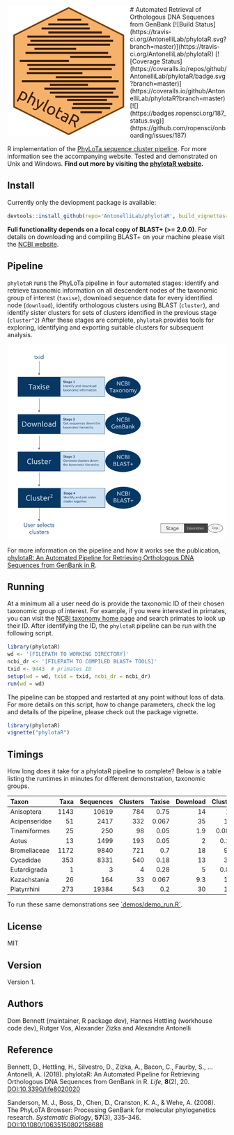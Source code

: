 <img src="logo.png" height="300" align="left"/>
# Automated Retrieval of Orthologous DNA Sequences from GenBank
[![Build Status](https://travis-ci.org/AntonelliLab/phylotaR.svg?branch=master)](https://travis-ci.org/AntonelliLab/phylotaR) [![Coverage Status](https://coveralls.io/repos/github/AntonelliLab/phylotaR/badge.svg?branch=master)](https://coveralls.io/github/AntonelliLab/phylotaR?branch=master) [![](https://badges.ropensci.org/187_status.svg)](https://github.com/ropensci/onboarding/issues/187)

R implementation of the [PhyLoTa sequence cluster pipeline](http://phylota.net/). For more information see the accompanying website.
Tested and demonstrated on Unix and Windows. **Find out more by visiting the [phylotaR website](https://antonellilab.github.io/phylotaR/).**

## Install
Currently only the devlopment package is available:

```r
devtools::install_github(repo='AntonelliLab/phylotaR', build_vignettes=TRUE)
```

**Full functionality depends on a local copy of BLAST+ (>= 2.0.0)**. For details on downloading and compiling BLAST+ on your machine please visit the [NCBI website](https://www.ncbi.nlm.nih.gov/books/NBK279690/).

## Pipeline

`phylotaR` runs the PhyLoTa pipeline in four automated stages: identify and retrieve taxonomic information on all descendent nodes of the taxonomic group of interest (`taxise`), download sequence data for every identified node (`download`), identify orthologous clusters using BLAST (`cluster`), and identify sister clusters for sets of clusters identified in the previous stage (`cluster^2`) After these stages are complete, `phylotaR` provides tools for exploring, identifying and exporting suitable clusters for subsequent analysis.

![phylotaR pipeline](https://raw.githubusercontent.com/AntonelliLab/phylotaR/master/other/stages.png)

For more information on the pipeline and how it works see the publication, [phylotaR: An Automated Pipeline for Retrieving Orthologous DNA Sequences from GenBank in R](https://doi.org/10.3390/life8020020).

## Running

At a minimum all a user need do is provide the taxonomic ID of their chosen taxonomic group of interest. For example, if you were interested in primates, you can visit the [NCBI taxonomy home page](https://www.ncbi.nlm.nih.gov/Taxonomy/taxonomyhome.html/) and search primates to look up their ID. After identifying the ID, the `phylotaR` pipeline can be run with the following script.

```r
library(phylotaR)
wd <- '[FILEPATH TO WORKING DIRECTORY]'
ncbi_dr <- '[FILEPATH TO COMPILED BLAST+ TOOLS]'
txid <- 9443  # primates ID
setup(wd = wd, txid = txid, ncbi_dr = ncbi_dr)
run(wd = wd)
```

The pipeline can be stopped and restarted at any point without loss of data. For more details on this script, how to change parameters, check the log and details of the pipeline, please check out the package vignette.

```r
library(phylotaR)
vignette("phylotaR")
```

## Timings

How long does it take for a phylotaR pipeline to complete? Below is a table listing the runtimes in minutes for different demonstration, taxonomic groups. 

Taxon|Taxa|Sequences|Clusters|Taxise|Download|Cluster|Cluster2|Total|
|:--|--:|--:|--:|--:|--:|--:|--:|--:|
Anisoptera|1143|10619|784|0.75|14|14|0.017|28|
Acipenseridae|51|2417|332|0.067|35|1.5|0|37|
Tinamiformes|25|250|98|0.05|1.9|0.083|0|2|
Aotus|13|1499|193|0.05|2|0.12|0|2.1|
Bromeliaceae|1172|9840|721|0.7|18|9.4|0.017|28|
Cycadidae|353|8331|540|0.18|13|3.4|0|17|
Eutardigrada|1|3|4|0.28|5|0.82|0|6|
Kazachstania|26|164|33|0.067|9.3|1.1|0.033|10|
Platyrrhini|273|19384|543|0.2|30|1.6|0.28|32|

To run these same demonstrations see [´demos/demo_run.R´](https://github.com/AntonelliLab/phylotaR/blob/master/demos/demo_run.R). 

## License

MIT

## Version

Version 1.

## Authors

Dom Bennett (maintainer, R package dev), Hannes Hettling (workhouse code dev), Rutger Vos, Alexander Zizka and Alexandre Antonelli

## Reference

Bennett, D., Hettling, H., Silvestro, D., Zizka, A., Bacon, C., Faurby, S., … Antonelli, A. (2018). phylotaR: An Automated Pipeline for Retrieving Orthologous DNA Sequences from GenBank in R. *Life*, **8**(2), 20. [DOI:10.3390/life8020020](https://doi.org/10.3390/life8020020)

Sanderson, M. J., Boss, D., Chen, D., Cranston, K. A., & Wehe, A. (2008). The PhyLoTA Browser: Processing GenBank for molecular phylogenetics research. *Systematic Biology*, **57**(3), 335–346. [DOI:10.1080/10635150802158688](https://doi.org/10.1080/10635150802158688)
